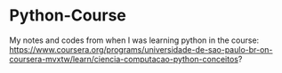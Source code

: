 # Python-Course
My notes and codes from when I was learning python in the course: https://www.coursera.org/programs/universidade-de-sao-paulo-br-on-coursera-mvxtw/learn/ciencia-computacao-python-conceitos?
